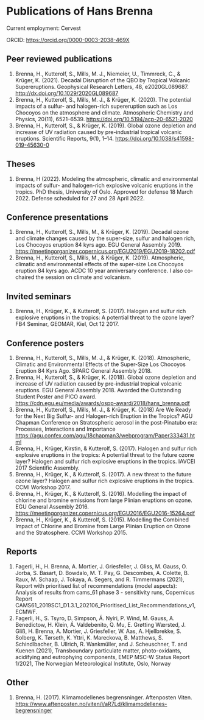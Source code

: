 # Publications of Hans Brenna
Current employment: Cervest

ORCID: https://orcid.org/0000-0003-2038-469X

## Peer reviewed publications

1. Brenna, H., Kutterolf, S., Mills, M. J., Niemeier, U., Timmreck, C., & Krüger, K. (2021). Decadal Disruption of the QBO by Tropical Volcanic Supereruptions. Geophysical Research Letters, 48, e2020GL089687. http://dx.doi.org/10.1029/2020GL089687
2. Brenna, H., Kutterolf, S., Mills, M. J., & Krüger, K. (2020). The potential impacts of a sulfur- and halogen-rich supereruption such as Los Chocoyos on the atmosphere and climate. Atmospheric Chemistry and Physics, 20(11), 6521–6539. https://doi.org/10.5194/acp-20-6521-2020
3. Brenna, H., Kutterolf, S., & Krüger, K. (2019). Global ozone depletion and increase of UV radiation caused by pre-industrial tropical volcanic eruptions. Scientific Reports, 9(1), 1–14. https://doi.org/10.1038/s41598-019-45630-0

## Theses
1. Brenna, H (2022). Modeling the atmospheric, climatic and environmental impacts of sulfur- and halogen-rich explosive volcanic eruptions in the tropics. PhD thesis, University of Oslo. Approved for defense 18 March 2022. Defense scheduled for 27 and 28 April 2022.

## Conference presentations
1. Brenna, H., Kutterolf, S., Mills, M., & Krüger, K. (2019). Decadal ozone and climate changes caused by the super-size, sulfur and halogen rich, Los Chocoyos eruption 84 kyrs ago. EGU General Assembly 2019. https://meetingorganizer.copernicus.org/EGU2019/EGU2019-18202.pdf
2. Brenna, H., Kutterolf, S., Mills, M., & Krüger, K. (2019). Atmospheric, climatic and environmental effects of the super-size Los Chocoyos eruption 84 kyrs ago. ACDC 10 year anniversary conference. I also co-chaired the session on climate and volcanism.

## Invited seminars
1. Brenna, H., Krüger, K., & Kutterolf, S. (2017). Halogen and sulfur rich explosive eruptions in the tropics: A potential threat to the ozone layer? FB4 Seminar, GEOMAR, Kiel, Oct 12 2017.

## Conference posters
1. Brenna, H., Kutterolf, S., Mills, M. J., & Krüger, K. (2018). Atmospheric, Climatic and Environmental Effects of the Super-Size Los Chocoyos Eruption 84 Kyrs Ago. SPARC General Assembly 2018.
2. Brenna, H., Kutterolf, S., & Krüger, K. (2018). Global ozone depletion and increase of UV radiation caused by pre-industrial tropical volcanic eruptions. EGU General Assembly 2018. Awarded the Outstanding Student Poster and PICO award. https://cdn.egu.eu/media/awards/ospp-award/2018/hans_brenna.pdf
3. Brenna, H., Kutterolf, S., Mills, M. J., & Krüger, K. (2018) Are We Ready for the Next Big Sulfur- and Halogen-rich Eruption in the Tropics? AGU Chapman Conference on Stratospheric aerosol in the post-Pinatubo era: Processes, Interactions and Importance
 https://agu.confex.com/agu/18chapman3/webprogram/Paper333431.html
4. Brenna, H., Krüger, Kirstin, & Kutterolf, S. (2017). Halogen and sulfur rich explosive eruptions in the tropics: A potential threat to the future ozone layer? Halogen and sulfur rich explosive eruptions in the tropics. IAVCEI 2017 Scientific Assembly.
5. Brenna, H., Krüger, K., & Kutterolf, S. (2017). A new threat to the future ozone layer? Halogen and sulfur rich explosive eruptions in the tropics. CCMI Workshop 2017.
6. Brenna, H., Krüger, K., & Kutterolf, S. (2016). Modelling the impact of chlorine and bromine emissions from large Plinian eruptions on ozone. EGU General Assembly 2016. https://meetingorganizer.copernicus.org/EGU2016/EGU2016-15264.pdf
7. Brenna, H., Krüger, K., & Kutterolf, S. (2015). Modelling the Combined Impact of Chlorine and Bromine from Large Plinian Eruption on Ozone and the Stratosphere. CCMI Workshop 2015.

## Reports
1. Fagerli, H., H. Brenna, A. Mortier, J. Griesfeller, J. Gliss, M. Gauss, O. Jorba, S. Basart, D. Bowdalo, M. T. Pay, G. Descombes, A. Colette, B. Raux, M. Schaap, J. Tokaya, A. Segers, and R. Timmermans (2021), Report with prioritised list of recommendations (model aspects): Analysis of results from cams_61 phase 3 - sensitivity runs, Copernicus Report CAMS61_2019SC1_D1.3.1_202106_Prioritised_List_Recommendations_v1, ECMWF.
1. Fagerli, H., S. Tsyro, D. Simpson, Á. Nyíri, P. Wind, M. Gauss, A. Benedictow, H. Klein, Á. Valdebenito, Q. Mu, E. Grøtting Wærsted, J. Gliß, H. Brenna, A. Mortier, J. Griesfeller, W. Aas, A. Hjellbrekke, S. Solberg, K. Tørseth, K. Yttri, K. Mareckova, B. Matthews, S. Schindlbacher, B. Ullrich, R. Wankmüller, and J. Scheuschner, T. and Kuenen (2021), Transboundary particulate matter, photo-oxidants, acidifying and eutrophying components, EMEP MSC-W Status Report 1/2021, The Norwegian Meteorological Institute, Oslo, Norway

## Other
1. Brenna, H. (2017). Klimamodellenes begrensninger. Aftenposten Viten. https://www.aftenposten.no/viten/i/aR7Ld/klimamodellenes-begrensninger
